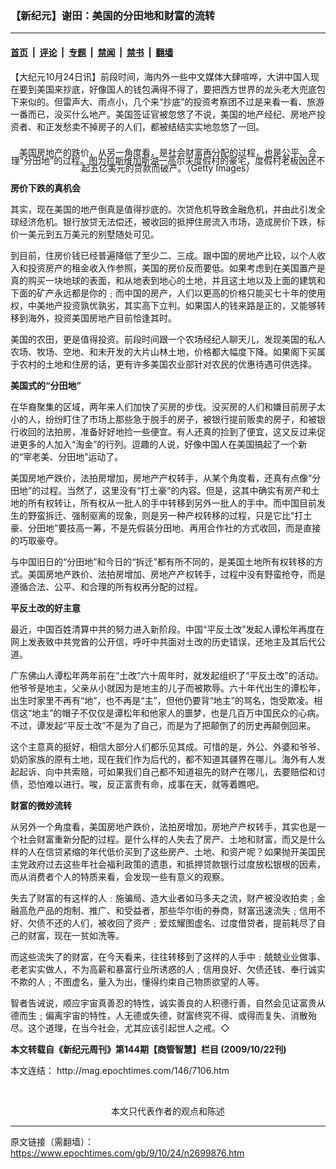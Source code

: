 ### 【新纪元】谢田：美国的分田地和财富的流转

---

#### [首页](../../../..?n2699876) &nbsp;|&nbsp; [评论](../../../../../epoch-comment?n2699876) &nbsp;|&nbsp; [专题](../../../../../epoch-special?n2699876) &nbsp;|&nbsp; [禁闻](../../../../../epoch-news?n2699876) &nbsp;|&nbsp; [禁书](../../../../../books?n2699876) &nbsp;|&nbsp; [翻墙](https://github.com/gfw-breaker/nogfw/blob/master/README.md?n2699876)


<div class="post_content" id="artbody" itemprop="articleBody">
 <!-- article content begin -->
 <p>
  【大纪元10月24日讯】前段时间，海内外一些中文媒体大肆喧哗，大讲中国人现在要到美国来抄底，好像国人的钱包满得不得了，要把西方世界的龙头老大兜底包下来似的。但雷声大、雨点小，几个来“抄底”的投资考察团不过是来看一看、旅游一番而已，没买什么地产。美国签证官被忽悠了不说，美国的地产经纪、房地产投资者、和正发愁卖不掉房子的人们，都被结结实实地忽悠了一回。
 </p>
 <p>
  <!--image v 1.0-->
 </p>
 <div style="line-height: 90%; text-align: center;">
  <br/>
  <span class="bn12">
   美国房地产的跌价，从另一角度看，是社会财富再分配的过程，也是公平、合理“分田地”的过程。图为拉斯维加斯湖一高尔夫度假村的豪宅，度假村老板因还不起五亿美元的贷款而破产。（Getty Images）
  </span>
 </div>
 <p>
  <!-- -->
 </p>
 <p>
  <b>
   房价下跌的真机会
  </b>
 </p>
 <p>
  其实，现在美国的地产倒真是值得抄底的。次贷危机导致金融危机，并由此引发全球经济危机。银行放贷无法偿还，被收回的抵押住房流入市场，造成房价下跌，标价一美元到五万美元的别墅随处可见。
 </p>
 <p>
  到目前，住房价钱已经普遍降低了至少二、三成。跟中国的房地产比较，以个人收入和投资房产的租金收入作参照，美国的房价反而要低。如果考虑到在美国置产是真的购买一块地球的表面，和从地表到地心的土地，并且这土地以及上面的建筑和下面的矿产永远都是你的﹔而中国的房产，人们以更高的价格只能买七十年的使用权，中美地产投资孰优孰劣，其实高下立判。如果国人的钱来路是正的，又能够转移到海外，投资美国房地产目前恰逢其时。
 </p>
 <p>
  美国的农田，更是值得投资。前段时间跟一个农场经纪人聊天儿，发现美国的私人农场、牧场、空地、和未开发的大片山林土地，价格都大幅度下降。如果阁下买属于农村的土地和住房的话，更有许多美国农业部针对农民的优惠待遇可供选择。
 </p>
 <p>
  <b>
   美国式的“分田地”
  </b>
 </p>
 <p>
  在华裔聚集的区域，两年来人们加快了买房的步伐。没买房的人们和嫌目前房子太小的人，纷纷盯住了市场上那些急于脱手的房子，被银行提前贩卖的房子，和被银行收回的法拍房，准备好好地捡一些便宜。有人还真的捡到了便宜，这又反过来促进更多的人加入“淘金”的行列。逗趣的人说，好像中国人在美国搞起了一个新的“宰老美、分田地”运动了。
 </p>
 <p>
  美国房地产跌价，法拍房增加，房地产产权转手，从某个角度看，还真有点像“分田地”的过程。当然了，这里没有“打土豪”的内容。但是，这其中确实有房产和土地的所有权转让，所有权从一批人的手中转移到另外一批人的手中。而中国目前发生的野蛮拆迁、强制驱离的现象，则是另一种产权转移的过程，只是它比“打土豪、分田地”要技高一筹，不是先假装分田地、再用合作社的方式收回，而是直接的巧取豪夺。
 </p>
 <p>
  与中国旧日的“分田地”和今日的“拆迁”都有所不同的，是美国土地所有权转移的方式。美国房地产跌价、法拍房增加、房地产产权转手，过程中没有野蛮抢夺，而是遵循合法、公平、和合理的所有权再分配的过程。
 </p>
 <p>
  <b>
   平反土改的好主意
  </b>
 </p>
 <p>
  最近，中国百姓清算中共的努力进入新阶段。中国“平反土改”发起人谭松年再度在网上发表致中共党酋的公开信，呼吁中共面对土改的历史错误，还地主及其后代公道。
 </p>
 <p>
  广东佛山人谭松年两年前在“土改”六十周年时，就发起组织了“平反土改”的活动。他爷爷是地主，父亲从小就因为是地主的儿子而被欺辱。六十年代出生的谭松年，出生时家里不再有“地”，也不再是“主”，但他仍要背“地主”的骂名，饱受欺凌。相信这“地主”的帽子不仅仅是谭松年和他家人的噩梦，也是几百万中国民众的心病。不过，谭发起“平反土改”不是为了自己，而是为了把颠倒了的历史再颠倒回来。
 </p>
 <p>
  这个主意真的挺好，相信大部分人们都乐见其成。可惜的是，外公、外婆和爷爷、奶奶家族的原有土地，现在我们作为后代的，都不知道其疆界在哪儿。海外有人发起起诉、向中共索赔，可如果我们自己都不知道祖先的财产在哪儿，去要赔偿和讨债，恐怕难以进行。唉，反正富贵有命，成事在天，就等着瞧吧。
 </p>
 <p>
  <b>
   财富的微妙流转
  </b>
 </p>
 <p>
  从另外一个角度看，美国房地产跌价，法拍房增加，房地产产权转手，其实也是一个社会财富重新分配的过程。是什么样的人失去了房产、土地和财富，而又是什么样的人在信贷紧缩的年代低价买到了这些房产、土地、和资产呢？如果抛开美国民主党政府过去这些年社会福利政策的遗患，和抵押贷款银行过度放松银根的因素，而从消费者个人的特质来看，会发现一些有意义的观察。
 </p>
 <p>
  失去了财富的有这样的人﹕施骗局、造大业者如马多夫之流，财产被没收拍卖﹔金融高危产品的炮制、推广、和受益者，那些华尔街的券商，财富迅速流失﹔信用不好、欠债不还的人们，被收回了资产﹔爱炫耀图虚名、过度借贷者，提前耗尽了自己的财富，现在一贫如洗等。
 </p>
 <p>
  而这些流失了的财富，在今天看来，往往转移到了这样的人手中﹕兢兢业业做事、老老实实做人，不为高薪和暴富行业所诱惑的人﹔信用良好、欠债还钱、奉行诚实不欺的人﹔不图虚名，量入为出，懂得约束自己物质欲望的人等。
 </p>
 <p>
  智者告诫说，顺应宇宙真善忍的特性，诚实善良的人积德行善，自然会见证富贵从德而生﹔偏离宇宙的特性，人无德或失德，财富终究不得、或得而复失、消散殆尽。这个道理，在当今社会，尤其应该引起世人之戒。◇
 </p>
 <p>
  <b>
   本文转载自《新纪元周刊》第144期【商管智慧】栏目 (2009/10/22刊)
  </b>
 </p>
 <p>
  本文连结：
  <ok href=" http://mag.epochtimes.com/146/7106.htm " target="_blank">
   http://mag.epochtimes.com/146/7106.htm
  </ok>
 </p>
 <p>
  <font color="#ffffff">
   (http://www.dajiyuan.com)
  </font>
  <br/>
  <center>
   <font class="GY13">
    本文只代表作者的观点和陈述
   </font>
  </center>
 </p>
 <!-- article content end -->
 <div id="below_article_ad">
 </div>
</div>


---

原文链接（需翻墙）：https://www.epochtimes.com/gb/9/10/24/n2699876.htm